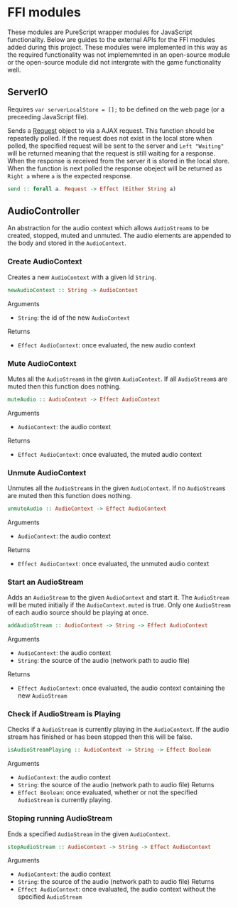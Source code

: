 # FFI modules

These modules are PureScript wrapper modules for JavaScript functionality. Below are guides to the external APIs for the FFI modules added during this project. These modules were implemented in this way as the required functionality was not implememnted in an open-source module or the open-source module did not intergrate with the game functionality well.

## ServerIO

Requires `var serverLocalStore = [];` to be defined on the web page (or a preceeding JavaScript file).

Sends a [Request](types.md\#Request) object to via a AJAX request. This function should be repeatedly polled. If the request does not exist in the local store when polled, the specified request will be sent to the server and `Left "Waiting"` will be returned meaning that the request is still waiting for a response. When the response is received from the server it is stored in the local store. When the function is next polled the response obeject will be returned as `Right a` where `a` is the expected response.

```PureScript
send :: forall a. Request -> Effect (Either String a)
```

## AudioController

An abstraction for the audio context which allows `AudioStream`s to be created, stopped, muted and unmuted. The audio elements are appended to the body and stored in the `AudioContext`.

### Create AudioContext

Creates a new `AudioContext` with a given Id `String`.

```PureScript
newAudioContext :: String -> AudioContext
```

Arguments
- `String`: the id of the new `AudioContext`

Returns
- `Effect AudioContext`: once evaluated, the new audio context 

### Mute AudioContext

Mutes all the `AudioStream`s in the given `AudioContext`. If all `AudioStream`s are muted then this function does nothing.

```PureScript
muteAudio :: AudioContext -> Effect AudioContext
```

Arguments
- `AudioContext`: the audio context

Returns
- `Effect AudioContext`: once evaluated, the muted audio context

### Unmute AudioContext

Unmutes all the `AudioStream`s in the given `AudioContext`. If no `AudioStream`s are muted then this function does nothing.

```PureScript
unmuteAudio :: AudioContext -> Effect AudioContext
```

Arguments
- `AudioContext`: the audio context

Returns
- `Effect AudioContext`: once evaluated, the unmuted audio context

### Start an AudioStream

Adds an `AudioStream` to the given `AudioContext` and start it. The `AudioStream` will be muted initially if the `AudioContext.muted` is true. Only one `AudioStream` of each audio source should be playing at once.

```PureScript
addAudioStream :: AudioContext -> String -> Effect AudioContext
```
Arguments
- `AudioContext`: the audio context
- `String`: the source of the audio (network path to audio file)

Returns
- `Effect AudioContext`: once evaluated, the audio context containing the new `AudioStream`

### Check if AudioStream is Playing

Checks if a `AudioStream` is currently playing in the `AudioContext`. If the audio stream has finished or has been stopped then this will be false.

```PureScript
isAudioStreamPlaying :: AudioContext -> String -> Effect Boolean
```
Arguments
- `AudioContext`: the audio context
- `String`: the source of the audio (network path to audio file)
Returns
- `Effect Boolean`: once evaluated, whether or not the specified `AudioStream` is currently playing. 

### Stoping running AudioStream

Ends a specified `AudioStream` in the given `AudioContext`.

```PureScript
stopAudioStream :: AudioContext -> String -> Effect AudioContext
```
Arguments
- `AudioContext`: the audio context
- `String`: the source of the audio (network path to audio file)
Returns
- `Effect AudioContext`: once evaluated, the audio context without the specified `AudioStream`